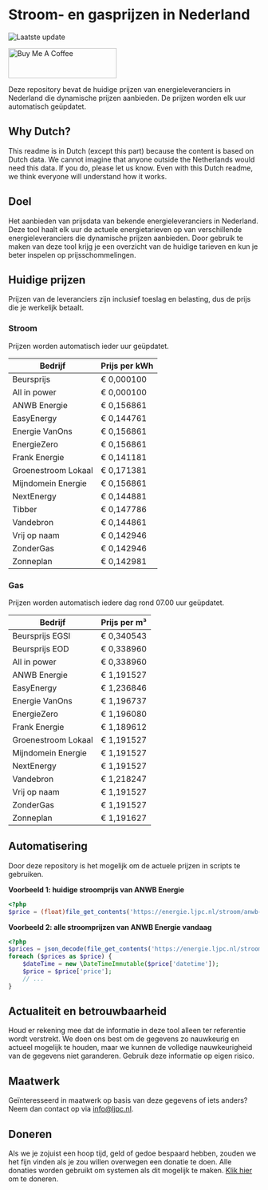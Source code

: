 # Stroom- en gasprijzen in Nederland

![Laatste update](https://img.shields.io/badge/laatste%20update-2025--06--03%2017%3A01%20CET-brightgreen)

<a href="https://www.buymeacoffee.com/Lars-" target="_blank"><img src="https://cdn.buymeacoffee.com/buttons/v2/default-orange.png" alt="Buy Me A Coffee" height="60" style="height: 60px !important;width: 217px !important;" ></a>

Deze repository bevat de huidige prijzen van energieleveranciers in Nederland die dynamische prijzen aanbieden. De prijzen worden elk uur automatisch geüpdatet.

## Why Dutch?

This readme is in Dutch (except this part) because the content is based on Dutch data. We cannot imagine that anyone outside the Netherlands would need this data. If you do, please let us know. Even with this Dutch readme, we think
everyone will understand how it works.

## Doel

Het aanbieden van prijsdata van bekende energieleveranciers in Nederland. Deze tool haalt elk uur de actuele energietarieven op van verschillende energieleveranciers die dynamische prijzen aanbieden. Door gebruik te maken van deze tool
krijg je een overzicht van de huidige tarieven en kun je beter inspelen op prijsschommelingen.

## Huidige prijzen

Prijzen van de leveranciers zijn inclusief toeslag en belasting, dus de prijs die je werkelijk betaalt.

### Stroom

Prijzen worden automatisch ieder uur geüpdatet.

 Bedrijf | Prijs per kWh 
---------|---------------
Beursprijs | € 0,000100
All in power | € 0,000100
ANWB Energie | € 0,156861
EasyEnergy | € 0,144761
Energie VanOns | € 0,156861
EnergieZero | € 0,156861
Frank Energie | € 0,141181
Groenestroom Lokaal | € 0,171381
Mijndomein Energie | € 0,156861
NextEnergy | € 0,144881
Tibber | € 0,147786
Vandebron | € 0,144861
Vrij op naam | € 0,142946
ZonderGas | € 0,142946
Zonneplan | € 0,142981


### Gas

Prijzen worden automatisch iedere dag rond 07.00 uur geüpdatet.

 Bedrijf | Prijs per m³ 
---------|--------------
Beursprijs EGSI | € 0,340543
Beursprijs EOD | € 0,338960
All in power | € 0,338960
ANWB Energie | € 1,191527
EasyEnergy | € 1,236846
Energie VanOns | € 1,196737
EnergieZero | € 1,196080
Frank Energie | € 1,189612
Groenestroom Lokaal | € 1,191527
Mijndomein Energie | € 1,191527
NextEnergy | € 1,191527
Vandebron | € 1,218247
Vrij op naam | € 1,191527
ZonderGas | € 1,191527
Zonneplan | € 1,191627


## Automatisering

Door deze repository is het mogelijk om de actuele prijzen in scripts te gebruiken.

**Voorbeeld 1: huidige stroomprijs van ANWB Energie**

```php
<?php
$price = (float)file_get_contents('https://energie.ljpc.nl/stroom/anwb-energie-nu.txt');

```

**Voorbeeld 2: alle stroomprijzen van ANWB Energie vandaag**

```php
<?php
$prices = json_decode(file_get_contents('https://energie.ljpc.nl/stroom/all-in-power-vandaag.json'),true);
foreach ($prices as $price) {
    $dateTime = new \DateTimeImmutable($price['datetime']);
    $price = $price['price'];
    // ...
}
```

## Actualiteit en betrouwbaarheid

Houd er rekening mee dat de informatie in deze tool alleen ter referentie wordt verstrekt. We doen ons best om de gegevens zo nauwkeurig en actueel mogelijk te houden, maar we kunnen de volledige nauwkeurigheid van de gegevens niet
garanderen. Gebruik deze informatie op eigen risico.

## Maatwerk

Geïnteresseerd in maatwerk op basis van deze gegevens of iets anders? Neem dan contact op
via [info@ljpc.nl](mailto:info@ljpc.nl?subject=Energie%20prijzen).

## Doneren

Als we je zojuist een hoop tijd, geld of gedoe bespaard hebben, zouden we het fijn vinden als je zou willen overwegen een
donatie te doen. Alle donaties worden gebruikt om systemen als dit mogelijk te
maken. [Klik hier](https://www.buymeacoffee.com/Lars-) om te doneren.
